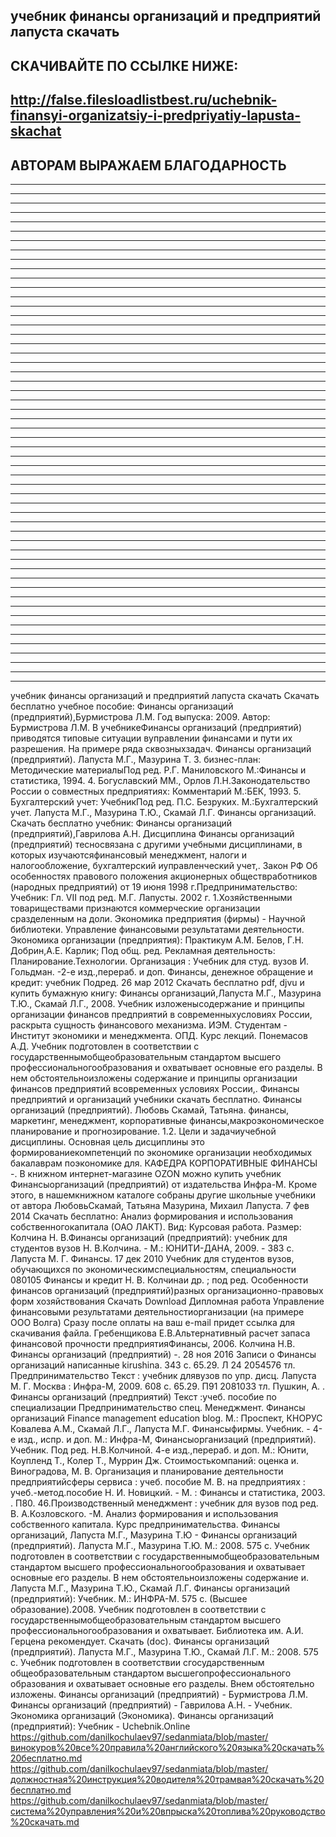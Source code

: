 учебник финансы организаций и предприятий лапуста скачать
--------------------------------------------------
СКАЧИВАЙТЕ ПО ССЫЛКЕ НИЖЕ:
--------------------------------------------------
http://false.filesloadlistbest.ru/uchebnik-finansyi-organizatsiy-i-predpriyatiy-lapusta-skachat
--------------------------------------------------
АВТОРАМ ВЫРАЖАЕМ БЛАГОДАРНОСТЬ
--------------------------------------------------
--------------------------------------------------
--------------------------------------------------
--------------------------------------------------
--------------------------------------------------
--------------------------------------------------
--------------------------------------------------
--------------------------------------------------
--------------------------------------------------
--------------------------------------------------
--------------------------------------------------
--------------------------------------------------
--------------------------------------------------
--------------------------------------------------
--------------------------------------------------
--------------------------------------------------
--------------------------------------------------
--------------------------------------------------
--------------------------------------------------
--------------------------------------------------
--------------------------------------------------
--------------------------------------------------
--------------------------------------------------
--------------------------------------------------
--------------------------------------------------
--------------------------------------------------
--------------------------------------------------
--------------------------------------------------
--------------------------------------------------
--------------------------------------------------
--------------------------------------------------
--------------------------------------------------
--------------------------------------------------
--------------------------------------------------
--------------------------------------------------
--------------------------------------------------
--------------------------------------------------
--------------------------------------------------
--------------------------------------------------
--------------------------------------------------
--------------------------------------------------
--------------------------------------------------
--------------------------------------------------
--------------------------------------------------
--------------------------------------------------
--------------------------------------------------
--------------------------------------------------
--------------------------------------------------
--------------------------------------------------
--------------------------------------------------
--------------------------------------------------
--------------------------------------------------
--------------------------------------------------
--------------------------------------------------
--------------------------------------------------
учебник финансы организаций и предприятий лапуста скачать Скачать бесплатно учебное пособие: Финансы организаций (предприятий),Бурмистрова Л.М. Год выпуска: 2009. Автор: Бурмистрова Л.М.  В учебникеФинансы организаций (предприятий) приводятся типовые ситуации вуправлении финансами и пути их разрешения. На примере ряда сквозныхзадач. Финансы организаций (предприятий). Лапуста М.Г., Мазурина Т. 3. бизнес-план: Методические материалыПод ред. Р.Г. Маниловского  М.:Финансы и статистика, 1994. 4. Богуславский ММ., Орлов Л.Н.Законодательство России о совместных предприятиях: Комментарий  М.:БЕК, 1993. 5. Бухгалтерский учет: УчебникПод ред. П.С. Безруких.  М.:Бухгалтерский учет. Лапуста М.Г., Мазурина Т.Ю., Скамай Л.Г. Финансы организаций. Скачать бесплатно учебник: Финансы организаций (предприятий),Гаврилова А.Н.  Дисциплина Финансы организаций (предприятий) тесносвязана с другими учебными дисциплинами, в которых изучаютсяфинансовый менеджмент, налоги и налогообложение, бухгалтерский иуправленческий учет,. Закон РФ  Об особенностях правового положения акционерных обществработников (народных предприятий) от 19 июня 1998 г.Предпринимательство: Учебник: Гл. VII  под ред. М.Г. Лапусты. 2002 г. 1.Хозяйственными товариществами признаются коммерческие организации сразделенным на доли. Экономика предприятия (фирмы) - Научной библиотеки. Управление финансовыми результатами деятельности. Экономика организации (предприятия): Практикум А.М. Белов, Г.Н. Добрин,А.Е. Карлик; Под общ. ред.  Рекламная деятельность: Планирование.Технологии. Организация : Учебник для студ. вузов И. Гольдман. -2-е изд.,перераб. и доп.  Финансы, денежное обращение и кредит: учебник Подред. 26 мар 2012  Скачать бесплатно pdf, djvu и купить бумажную книгу: Финансы организаций,Лапуста М.Г., Мазурина Т.Ю., Скамай Л.Г., 2008. Учебник  изложенысодержание и принципы организации финансов предприятий в современныхусловиях России, раскрыта сущность финансового механизма.
ИЭМ. Студентам - Институт экономики и менеджмента. ОПД. Курс лекций. Понемасов А.Д. Учебник подготовлен в соответствии с государственнымобщеобразовательным стандартом высшего профессиональногообразования и охватывает основные его разделы. В нем обстоятельноизложены содержание и принципы организации финансов предприятий всовременных условиях России,. Финансы предприятий и организаций учебники скачать бесплатно. Финансы организаций (предприятий). Любовь Скамай, Татьяна. финансы, маркетинг, менеджмент, корпоративные финансы,макроэкономическое планирование и прогнозирование. 1.2. Цели и задачиучебной дисциплины. Основная цель дисциплины  это формированиекомпетенций по экономике организации необходимых бакалаврам поэкономике для. КАФЕДРА КОРПОРАТИВНЫЕ ФИНАНСЫ  -. В книжном интернет-магазине OZON можно купить учебник Финансыорганизаций (предприятий) от издательства Инфра-М. Кроме этого, в нашемкнижном каталоге собраны другие школьные учебники от автора ЛюбовьСкамай, Татьяна Мазурина, Михаил Лапуста. 7 фев 2014  Скачать бесплатно: Анализ формирования и использования собственногокапитала (ОАО ЛАКТ). Вид: Курсовая работа. Размер:  Колчина Н. В.Финансы организаций (предприятий): учебник для студентов вузов  Н. В.Колчина. - М.: ЮНИТИ-ДАНА, 2009. - 383 с. Лапуста М. Г. Финансы. 17 дек 2010  Учебник для студентов вузов, обучающихся по экономическимспециальностям, специальности 080105 Финансы и кредит  Н. В. Колчинаи др. ; под ред.  Особенности финансов организаций (предприятий)разных организационно-правовых форм хозяйствования  Скачать Download
Дипломная работа Управление финансовыми результатами деятельностиорганизации (на примере ООО Волга)  Сразу после оплаты на ваш e-mail придет ссылка для скачивания файла.  Гребенщикова Е.В.Альтернативный расчет запаса финансовой прочности предприятияФинансы,  2006. Колчина Н.В. Финансы организаций (предприятий) -. 28 ноя 2016  Записи о Финансы организаций написанные kirushina. 343 с. 65.29. Л 24 2054576 тл. Предпринимательство Текст : учебник длявузов по упр. дисц.  Лапуста М. Г.  Москва : Инфра-М, 2009.  608 с. 65.29. П91 2081033 тл. Пушкин, А. . Финансы организаций (предприятий) Текст :учеб. пособие по специализации Предпринимательство спец. Менеджмент. Финансы организаций  Finance management education blog. М.: Проспект, КНОРУС Ковалева А.М., Скамай Л.Г., Лапуста М.Г. Финансыфирмы. Учебник. - 4-е изд., испр. и доп.  М.: Инфра-М, Финансыорганизаций (предприятий). Учебник.  Под ред. Н.В.Колчиной. 4-е изд.,перераб. и доп.  М.: Юнити, Коупленд Т., Колер Т., Муррин Дж. Стоимостькомпаний: оценка и. Виноградова, М. В. Организация и планирование деятельности предприятийсферы сервиса : учеб. пособие  М. В.  на предприятиях : учеб.-метод.пособие  Н. И. Новицкий. - М. : Финансы и статистика, 2003. . П80. 46.Производственный менеджмент : учебник для вузов  под ред. В. А.Козловского. -М. Анализ формирования и использования собственного капитала. Курс предпринимательства. Финансы организаций, Лапуста М.Г., Мазурина Т.Ю  -
Финансы организаций (предприятий). Лапуста М.Г., Мазурина Т.Ю. М.: 2008. 575 с. Учебник подготовлен в соответствии с государственнымобщеобразовательным стандартом высшего профессиональногообразования и охватывает основные его разделы. В нем обстоятельноизложены содержание и. Лапуста М.Г., Мазурина Т.Ю., Скамай Л.Г. Финансы организаций (предприятий): Учебник.  М.: ИНФРА-М.  575 с.  (Высшее образование).2008. Учебник подготовлен в соответствии с государственнымобщеобразовательным стандартом высшего профессиональногообразования и охватывает. Библиотека им. А.И. Герцена рекомендует. Скачать (doc). Финансы организаций (предприятий). Лапуста М.Г., Мазурина Т.Ю., Скамай Л.Г. М.: 2008.  575 с. Учебник подготовлен в соответствии сгосударственным общеобразовательным стандартом высшегопрофессионального образования и охватывает основные его разделы. Внем обстоятельно изложены. Финансы организаций (предприятий) - Бурмистрова Л.М. Финансы организаций (предприятий) - Гаврилова А.Н. - Учебник. Экономика организаций (Экономика). Финансы организаций (предприятий): Учебник  - Uchebnik.Online
https://github.com/danilkochulaev97/sedanmiata/blob/master/винокуров%20все%20правила%20английского%20языка%20скачать%20бесплатно.md
https://github.com/danilkochulaev97/sedanmiata/blob/master/должностная%20инструкция%20водителя%20трамвая%20скачать%20бесплатно.md
https://github.com/danilkochulaev97/sedanmiata/blob/master/система%20управления%20и%20впрыска%20топлива%20руководство%20скачать.md